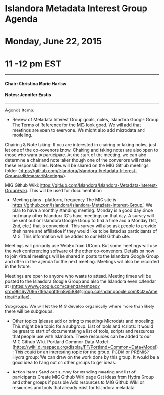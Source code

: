 # Islandora Metadata Interest Group Agenda
# Monday, June 22, 2015
# 11 -12 pm EST
---
#### Chair: Christina Marie Harlow
#### Notes: Jennifer Eustis

---
Agenda Items:
- Review of Metadata Interest Group goals, notes, Islandora Google Group
The Terms of Reference for the MIG look good. We will add that meetings are open to everyone. We might also add microdata and modeling.

Chairing & Note taking: If you are interested in chairing or taking notes, just let one of the co-covenors know. Chairing and taking notes are also open to those who want to participate. At the start of the meeting, we can also determine a chair and note taker though one of the convenors will rotate these responsibilities. Notes will be shared on the MIG Github meetings folder (https://github.com/Islandora/Islandora-Metadata-Interest-Group/edit/master/Meetings/). 

MIG Github Wiki: https://github.com/Islandora/Islandora-Metadata-Interest-Group/wiki. This will be used for documentation.


- Meeting plans - platform, frequency
The MIG site is https://github.com/Islandora/Islandora-Metadata-Interest-Group/. We plan to have a monthly standing meeting. Monday is a good day since not many other Islandora IG's have meetings on that day. A survey will be sent out on Islandora Google Group to find a time and a Monday (1st, 2nd, etc.) that is convenient. This survey will also ask people to provide their name and affiliation if they would like to be listed as participants of MIG. This information will be added to our MIG Github site. 

Meetings will primarily use WebEx from UConn. But some meetings will use the web conferencing software of the other co-convenors. Details on how to join virtual meetings will be shared in posts to the Islandora Google Group and often in the agenda for the next meeting. Meetings will also be recorded in the future.

Meetings are open to anyone who wants to attend. Meeting times will be posted to the Islandora Google Group and also the Islandora even calendar at ([https://www.google.com/calendar/embed?src=96s6v709n719hapqtt9m8vj588@group.calendar.google.com&ctz=America/Halifax).

Subgroups: We will let the MIG develop organically where more than likely there will be subgroups.

- Other topics (please add or bring to meeting)
Microdata and modeling: This might be a topic for a subgroup.
List of tools and scripts: It would be great to start of documentating a list of tools, scripts and resources that people use with Islandora. These resources can be added to our MIG Github Wiki.
Portland Common Data Model (https://wiki.duraspace.org/display/FF/Portland+Common+Data+Model): This could be an interesting topic for the group. PCDM or PREMIS?
Hydra group: We can draw on the work done by this group. It would be a good idea to hang out on other groups to get ideas.

- Action Items
Send out survey for standing meeting and list of participants
Create MIG Github Wiki page
Get ideas from Hydra Group and other groups if possible
Add resources to MIG Github Wiki on resources and tools that already exist for Islandora metadata

